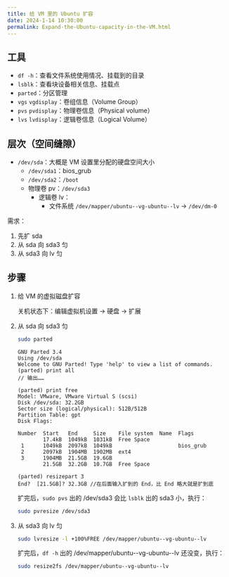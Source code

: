 ```yaml
---
title: 给 VM 里的 Ubuntu 扩容
date: 2024-1-14 10:30:00
permalink: Expand-the-Ubuntu-capacity-in-the-VM.html
---
```


## 工具

- `df -h`：查看文件系统使用情况、挂载到的目录
- `lsblk`：查看块设备相关信息、挂载点
- `parted`：分区管理
- `vgs` `vgdisplay`：卷组信息（Volume Group）
- `pvs` `pvdisplay`：物理卷信息（Physical volume）
- `lvs` `lvdisplay`：逻辑卷信息（Logical Volume）

<!--more-->

## 层次（空间缝隙）

- `/dev/sda`：大概是 VM 设置里分配的硬盘空间大小
  - `/dev/sda1`：bios_grub
  - `/dev/sda2`：`/boot`
  - 物理卷 pv：`/dev/sda3`
    - 逻辑卷 lv：
      - 文件系统 `/dev/mapper/ubuntu--vg-ubuntu--lv` -> `/dev/dm-0`

需求：

1. 先扩 sda
2. 从 sda 向 sda3 匀
3. 从 sda3 向 lv 匀

## 步骤

1. 给 VM 的虚拟磁盘扩容

   关机状态下：编辑虚拟机设置 -> 硬盘 -> 扩展

2. 从 sda 向 sda3 匀

   ```sh
   sudo parted
   ```

   ```
   GNU Parted 3.4
   Using /dev/sda
   Welcome to GNU Parted! Type 'help' to view a list of commands.
   (parted) print all
   // 输出……

   (parted) print free
   Model: VMware, VMware Virtual S (scsi)
   Disk /dev/sda: 32.2GB
   Sector size (logical/physical): 512B/512B
   Partition Table: gpt
   Disk Flags:

   Number  Start   End     Size    File system  Name  Flags
           17.4kB  1049kB  1031kB  Free Space
    1      1049kB  2097kB  1049kB                     bios_grub
    2      2097kB  1904MB  1902MB  ext4
    3      1904MB  21.5GB  19.6GB
           21.5GB  32.2GB  10.7GB  Free Space

   (parted) resizepart 3
   End?  [21.5GB]? 32.3GB //在后面输入扩到的 End，比 End 略大就是扩到底
   ```

   扩完后，`sudo pvs` 出的 /dev/sda3 会比 `lsblk` 出的 sda3 小，执行：

   ```sh
   sudo pvresize /dev/sda3
   ```

3. 从 sda3 向 lv 匀

   ```sh
   sudo lvresize -l +100%FREE /dev/mapper/ubuntu--vg-ubuntu--lv
   ```

   扩完后，`df -h` 出的 /dev/mapper/ubuntu--vg-ubuntu--lv 还没变，执行：

   ```sh
   sudo resize2fs /dev/mapper/ubuntu--vg-ubuntu--lv
   ```
